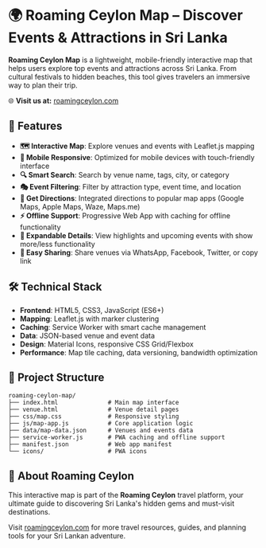 # 🌍 Roaming Ceylon Map – Discover Events & Attractions in Sri Lanka

**Roaming Ceylon Map** is a lightweight, mobile-friendly interactive map that helps users explore top events and attractions across Sri Lanka. From cultural festivals to hidden beaches, this tool gives travelers an immersive way to plan their trip.

🌐 **Visit us at:** [roamingceylon.com](https://roamingceylon.com)

## 🚀 Features

- **🗺️ Interactive Map**: Explore venues and events with Leaflet.js mapping
- **📱 Mobile Responsive**: Optimized for mobile devices with touch-friendly interface
- **🔍 Smart Search**: Search by venue name, tags, city, or category
- **🎭 Event Filtering**: Filter by attraction type, event time, and location
- **📍 Get Directions**: Integrated directions to popular map apps (Google Maps, Apple Maps, Waze, Maps.me)
- **⚡ Offline Support**: Progressive Web App with caching for offline functionality
- **🎯 Expandable Details**: View highlights and upcoming events with show more/less functionality
- **🔗 Easy Sharing**: Share venues via WhatsApp, Facebook, Twitter, or copy link

## 🛠️ Technical Stack

- **Frontend**: HTML5, CSS3, JavaScript (ES6+)
- **Mapping**: Leaflet.js with marker clustering
- **Caching**: Service Worker with smart cache management
- **Data**: JSON-based venue and event data
- **Design**: Material Icons, responsive CSS Grid/Flexbox
- **Performance**: Map tile caching, data versioning, bandwidth optimization

## 📂 Project Structure

```
roaming-ceylon-map/
├── index.html              # Main map interface
├── venue.html              # Venue detail pages
├── css/map.css             # Responsive styling
├── js/map-app.js           # Core application logic
├── data/map-data.json      # Venues and events data
├── service-worker.js       # PWA caching and offline support
├── manifest.json           # Web app manifest
└── icons/                  # PWA icons
```

## 🎯 About Roaming Ceylon

This interactive map is part of the **Roaming Ceylon** travel platform, your ultimate guide to discovering Sri Lanka's hidden gems and must-visit destinations. 

Visit [roamingceylon.com](https://roamingceylon.com) for more travel resources, guides, and planning tools for your Sri Lankan adventure.

